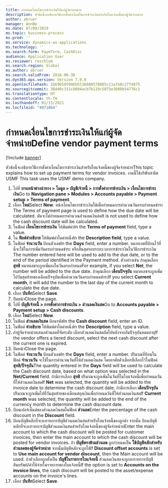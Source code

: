 ```yaml
---
title: กำหนดเงื่อนไขการชำระเงินให้แก่ผู้จัดจำหน่าย
description: หัวข้อนี้จะอธิบายวิธีการตั้งค่าเงื่อนไขการชำระเงินสำหรับใบแจ้งหนี้ของผู้จัดจำหน่าย
author: abruer
manager: AnnBe
ms.date: 07/09/2019
ms.topic: business-process
ms.prod: ''
ms.service: dynamics-ax-applications
ms.technology: ''
ms.search.form: PaymTerm, CashDisc
audience: Application User
ms.reviewer: roschlom
ms.search.region: Global
ms.author: abruer
ms.search.validFrom: 2016-06-30
ms.dyn365.ops.version: Version 7.0.0
ms.openlocfilehash: 1b69b505996b5536088578885c11a7e8c27f4975
ms.sourcegitcommit: 38d40c331c8894acb7b119c5073e3088b54776c1
ms.translationtype: HT
ms.contentlocale: th-TH
ms.lasthandoff: 01/15/2021
ms.locfileid: "4971864"
---
```

# <a name="define-vendor-payment-terms"></a><span data-ttu-id="1e9a2-103">กำหนดเงื่อนไขการชำระเงินให้แก่ผู้จัดจำหน่าย</span><span class="sxs-lookup"><span data-stu-id="1e9a2-103">Define vendor payment terms</span></span>

[!include [banner](../../includes/banner.md)]

<span data-ttu-id="1e9a2-104">หัวข้อนี้จะอธิบายวิธีการตั้งค่าเงื่อนไขการชำระเงินสำหรับใบแจ้งหนี้ของผู้จัดจำหน่าย</span><span class="sxs-lookup"><span data-stu-id="1e9a2-104">This topic explains how to set up payment terms for vendor invoices.</span></span> <span data-ttu-id="1e9a2-105">งานนี้ใช้บริษัทสาธิต USMF </span><span class="sxs-lookup"><span data-stu-id="1e9a2-105">This task uses the USMF demo company.</span></span>

1. <span data-ttu-id="1e9a2-106">ไปที่ **บานหน้าต่างนำทาง > โมดูล > บัญชีเจ้าหนี้ > การตั้งค่าการชำระเงิน > เงื่อนไขการชำระเงิน**</span><span class="sxs-lookup"><span data-stu-id="1e9a2-106">Go to **Navigation pane > Modules > Accounts payable > Payment setup > Terms of payment**.</span></span>
2. <span data-ttu-id="1e9a2-107">เลือก **ใหม่**</span><span class="sxs-lookup"><span data-stu-id="1e9a2-107">Select **New**.</span></span> <span data-ttu-id="1e9a2-108">หน้าเงื่อนไขการชำระเงินใช้เพื่อกำหนดการคำนวณวันครบกำหนดชำระ </span><span class="sxs-lookup"><span data-stu-id="1e9a2-108">The Terms of payment page is used to define how the due date will be calculated.</span></span> <span data-ttu-id="1e9a2-109">มันจะไม่กำหนดการคำนวณส่วนลดเงินสด</span><span class="sxs-lookup"><span data-stu-id="1e9a2-109">It is not used to define how the cash discount date will be calculated.</span></span>  
3. <span data-ttu-id="1e9a2-110">ในฟิลด์ **เงื่อนไขการชำระเงิน** ให้พิมพ์ค่า</span><span class="sxs-lookup"><span data-stu-id="1e9a2-110">In the **Terms of payment** field, type a value.</span></span>
4. <span data-ttu-id="1e9a2-111">ใน **ฟิลด์คำอธิบาย** ให้พิมพ์ค่าใดค่าหนึ่ง</span><span class="sxs-lookup"><span data-stu-id="1e9a2-111">In the **Description field**, type a value.</span></span>
5. <span data-ttu-id="1e9a2-112">ในฟิลด์ **จำนวนวัน** ป้อนตัวเลข</span><span class="sxs-lookup"><span data-stu-id="1e9a2-112">In the **Days** field, enter a number.</span></span> <span data-ttu-id="1e9a2-113">หมายเลขที่ป้อนไว้ที่นี่จะใช้ในการเพิ่มวันครบกำหนดชำระ หรือสิ้นสุดรอบระยะเวลาการชำระเงินในวิธีการชำระเงิน </span><span class="sxs-lookup"><span data-stu-id="1e9a2-113">The number entered here will be used to add to the due date, or to the end of the period identified in the Payment method.</span></span> <span data-ttu-id="1e9a2-114">ตัวอย่างเช่น ถ้าคุณเลือก **สุทธิ** หมายเลขจะถูกเพิ่มลงในวันครบกำหนด</span><span class="sxs-lookup"><span data-stu-id="1e9a2-114">For example, if you select **Net**, the number will be added to the due date.</span></span> <span data-ttu-id="1e9a2-115">ถ้าคุณเลือก **เดือนปัจจุบัน** หมายเลขจะถูกเพิ่มไปวันสุดท้ายของเดือนปัจจุบันเพื่อคำนวณวันครบกำหนดชำระ</span><span class="sxs-lookup"><span data-stu-id="1e9a2-115">If you select **Current month**, it will add the number to the last day of the current month to calculate the due date.</span></span>  
6. <span data-ttu-id="1e9a2-116">เลือก **บันทึก**</span><span class="sxs-lookup"><span data-stu-id="1e9a2-116">Select **Save**.</span></span>
7. <span data-ttu-id="1e9a2-117">ปิดหน้า</span><span class="sxs-lookup"><span data-stu-id="1e9a2-117">Close the page.</span></span>
8. <span data-ttu-id="1e9a2-118">ไปที่ **บัญชีเจ้าหนี้ > การตั้งค่าการชำระเงิน > ส่วนลดเงินสด**</span><span class="sxs-lookup"><span data-stu-id="1e9a2-118">Go to **Accounts payable > Payment setup > Cash discounts**.</span></span>
9. <span data-ttu-id="1e9a2-119">เลือก **ใหม่**</span><span class="sxs-lookup"><span data-stu-id="1e9a2-119">Select **New**.</span></span>
10. <span data-ttu-id="1e9a2-120">ในฟิลด์ **ส่วนลดเงินสด** ป้อนรหัส</span><span class="sxs-lookup"><span data-stu-id="1e9a2-120">In the **Cash discount** field, enter an ID.</span></span>
11. <span data-ttu-id="1e9a2-121">ในฟิลด์ **คำอธิบาย** ให้พิมพ์ค่าใดค่าหนึ่ง</span><span class="sxs-lookup"><span data-stu-id="1e9a2-121">In the **Description** field, type a value.</span></span>
12. <span data-ttu-id="1e9a2-122">ถ้าผู้จัดจำหน่ายเสนอส่วนลดที่จัดระดับ เลือกส่วนลดเงินสดถัดไปหลังจากอันปัจจุบันหมดอายุ</span><span class="sxs-lookup"><span data-stu-id="1e9a2-122">If the vendor offers a tiered discount, select the next cash discount after the current one is expired.</span></span>
13. <span data-ttu-id="1e9a2-123">ปิดหน้า</span><span class="sxs-lookup"><span data-stu-id="1e9a2-123">Close the page.</span></span>
14. <span data-ttu-id="1e9a2-124">ในฟิลด์ **จำนวนวัน** ป้อนตัวเลข</span><span class="sxs-lookup"><span data-stu-id="1e9a2-124">In the **Days** field, enter a number.</span></span> <span data-ttu-id="1e9a2-125">ปริมาณที่ป้อนในฟิลด์ **จำนวนวัน** จะใช้ในการคำนวณวันที่ให้ส่วนลดเงินสด โดยอาศัยตัวเลือกที่เลือกไว้ในฟิลด์ **สุทธิ/ปัจจุบัน**</span><span class="sxs-lookup"><span data-stu-id="1e9a2-125">The quantity entered in the **Days** field will be used to calculate the Cash discount date, based on what option was selected in the **Net/Current** field.</span></span> <span data-ttu-id="1e9a2-126">ถ้ามีการเลือก **สุทธิ** ปริมาณจะถูกเพิ่มในวันที่ในใบแจ้งหนี้เพื่อกำหนดวันที่ให้ส่วนลดเงินสด</span><span class="sxs-lookup"><span data-stu-id="1e9a2-126">If **Net** was selected, the quantity will be added to the invoice date to determine the cash discount date.</span></span> <span data-ttu-id="1e9a2-127">ถ้ามีการเลือก **เดือนปัจจุบัน** ปริมาณจะถูกเพิ่มไปที่วันสุดท้ายของเดือนสกุลเงินเพื่อกำหนดวันที่ให้ส่วนลดเงินสด</span><span class="sxs-lookup"><span data-stu-id="1e9a2-127">If **Current month** was selected, the quantity will be added to the end of the currency month to determine the cash discount date.</span></span>  
15. <span data-ttu-id="1e9a2-128">ป้อนเปอร์เซ็นต์ของส่วนลดเงินสดในฟิลด์ **ส่วนลด**</span><span class="sxs-lookup"><span data-stu-id="1e9a2-128">Enter the percentage of the cash discount in the **Discount** field.</span></span> 
16. <span data-ttu-id="1e9a2-129">ป้อนบัญชีหลักที่จะลงรายการบัญชีส่วนลดเงินสดสำหรับใบแจ้งหนี้ของลูกค้า จากนั้น ป้อนบัญชีหลักที่จะลงรายการบัญชีส่วนลดเงินสดสำหรับใบแจ้งหนี้ของผู้จัดจำหน่าย</span><span class="sxs-lookup"><span data-stu-id="1e9a2-129">Enter the main account to which the cash discount will be posted for customer invoices, then enter the main account to which the cash discount will be posted for vendor invoices.</span></span> <span data-ttu-id="1e9a2-130">ถ้า **บัญชีตรงข้ามส่วนลด** ถูกกำหนดเป็น **ใช้บัญชีหลักสำหรับส่วนลดของผู้จัดจำหน่าย** จากนั้นบัญชีหลักจะถูกใช้</span><span class="sxs-lookup"><span data-stu-id="1e9a2-130">If **Discount offset accounts** is set to **Use main account for vendor discount**, then the Main account will be used.</span></span> <span data-ttu-id="1e9a2-131">ถ้าตัวเลือกถูกตั้งเป็น **บัญชีในรายการใบแจ้งหนี้** ส่วนลดเงินสดจะถูกลงรายการบัญชีสินทรัพย์/ค่าใช้จ่ายในรายการของใบแจ้งหนี้</span><span class="sxs-lookup"><span data-stu-id="1e9a2-131">If the option is set to **Accounts on the invoice lines**, the cash discount will be posted to the asset/expense accounts on the invoice's lines.</span></span>  
17. <span data-ttu-id="1e9a2-132">เลือก **บันทึก**</span><span class="sxs-lookup"><span data-stu-id="1e9a2-132">Select **Save**.</span></span>

